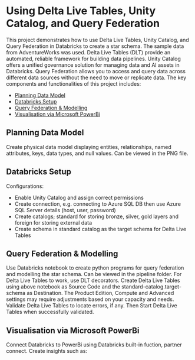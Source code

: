 # Using Delta Live Tables, Unity Catalog, and Query Federation

This project demonstrates how to use Delta Live Tables, Unity Catalog, and Query Federation in Databricks to create a star schema. The sample data from AdventureWorks was used.
Delta Live Tables (DLT) provide an automated, reliable framework for building data pipelines.
Unity Catalog offers a unified governance solution for managing data and AI assets in Databricks.
Query Federation allows you to access and query data across different data sources without the need to move or replicate data.
The key components and functionalities of this project includes:
- [Planning Data Model](#Planning-Data-Model)
- [Databricks Setup](#Databricks-Setup)
- [Query Federation & Modelling](#Query-Federation-&-Modelling)
- [Visualisation via Microsoft PowerBi](#Visualisation-via-Microsoft-PowerBi)

## Planning Data Model
Create physical data model displaying entities, relationships, named attributes, keys, data types, and null values. Can be viewed in the PNG file.

## Databricks Setup
Configurations:
- Enable Unity Catalog and assign correct permissions
- Create connection, e.g. connecting to Azure SQL DB then use Azure SQL Server details (host, user, password)
- Create catalogs; standard for storing bronze, silver, gold layers and foreign for storing external data
- Create schema in standard catalog as the target schema for Delta Live Tables

## Query Federation & Modelling
Use Databricks notebook to create python programs for query federation and modelling the star schema. Can be viewed in the pipeline folder.
For Delta Live Tables to work, use DLT decorators.
Create Delta Live Tables using above notebook as Source Code and the standard-catalog.target-schema as Destination.
The Product Edition, Compute and Advanced settings may require adjustments based on your capacity and needs.
Validate Delta Live Tables to locate errors, if any. Then Start Delta Live Tables when successfully validated.

## Visualisation via Microsoft PowerBi
Connect Databricks to PowerBi using Databricks built-in fuction, partner connect.
Create insights such as:




